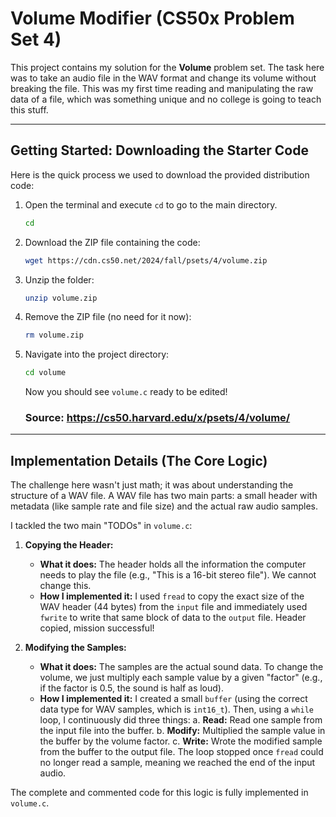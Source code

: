 # Volume Modifier (CS50x Problem Set 4)

This project contains my solution for the **Volume** problem set. The task here was to take an audio file in the WAV format and change its volume without breaking the file. This was my first time reading and manipulating the raw data of a file, which was something unique and no college is going to teach this stuff.

---

## Getting Started: Downloading the Starter Code

Here is the quick process we used to download the provided distribution code:

1.  Open the terminal and execute `cd` to go to the main directory.
    ```bash
    cd
    ```
2.  Download the ZIP file containing the code:
    ```bash
    wget https://cdn.cs50.net/2024/fall/psets/4/volume.zip
    ```
3.  Unzip the folder:
    ```bash
    unzip volume.zip
    ```
4.  Remove the ZIP file (no need for it now):
    ```bash
    rm volume.zip
    ```
5.  Navigate into the project directory:
    ```bash
    cd volume
    ```
    Now you should see `volume.c` ready to be edited!
    ### Source: https://cs50.harvard.edu/x/psets/4/volume/

---

## Implementation Details (The Core Logic)

The challenge here wasn't just math; it was about understanding the structure of a WAV file. A WAV file has two main parts: a small header with metadata (like sample rate and file size) and the actual raw audio samples.

I tackled the two main "TODOs" in `volume.c`:

1.  **Copying the Header:**
    * **What it does:** The header holds all the information the computer needs to play the file (e.g., "This is a 16-bit stereo file"). We cannot change this.
    * **How I implemented it:** I used `fread` to copy the exact size of the WAV header (44 bytes) from the `input` file and immediately used `fwrite` to write that same block of data to the `output` file. Header copied, mission successful!

2.  **Modifying the Samples:**
    * **What it does:** The samples are the actual sound data. To change the volume, we just multiply each sample value by a given "factor" (e.g., if the factor is 0.5, the sound is half as loud).
    * **How I implemented it:** I created a small `buffer` (using the correct data type for WAV samples, which is `int16_t`). Then, using a `while` loop, I continuously did three things:
        a. **Read:** Read one sample from the input file into the buffer.
        b. **Modify:** Multiplied the sample value in the buffer by the volume factor.
        c. **Write:** Wrote the modified sample from the buffer to the output file.
        The loop stopped once `fread` could no longer read a sample, meaning we reached the end of the input audio.

The complete and commented code for this logic is fully implemented in `volume.c`.